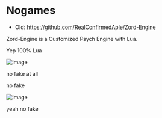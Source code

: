 # Nogames
- Old: https://github.com/RealConfirmedAple/Zord-Engine

Zord-Engine is a Customized Psych Engine with Lua.

Yep 100% Lua 

![image](https://user-images.githubusercontent.com/92934617/158399946-b989063f-51ba-4e97-a5cb-a4ee1903c113.png)

no fake at all

no fake

![image](https://user-images.githubusercontent.com/92934617/158400815-cb0c7b22-fd9b-4b73-abc8-306714c8ffef.png)

yeah no fake

